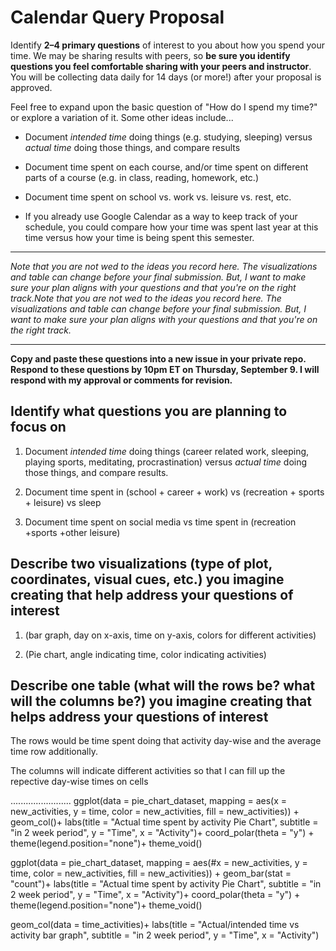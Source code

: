 
# Calendar Query Proposal 

Identify **2–4 primary questions** of interest to you about how you spend your time. We may be sharing results with peers, so **be sure you identify questions you feel comfortable sharing with your peers and instructor**. You will be collecting data daily for 14 days (or more!) after your proposal is approved. 


Feel free to expand upon the basic question of "How do I spend my time?" or explore a variation of it. Some other ideas include...
* Document *intended time* doing things (e.g. studying, sleeping) versus *actual time* doing those things, and compare results

* Document time spent on each course, and/or time spent on different parts of a course (e.g. in class, reading, homework, etc.)

* Document time spent on school vs. work vs. leisure vs. rest, etc.

* If you already use Google Calendar as a way to keep track of your schedule, you could compare how your time was spent last year at this time versus how your time is being spent this semester.

---

*Note that you are not wed to the ideas you record here.  The visualizations and table can change before your final submission.  But, I want to make sure your plan aligns with your questions and that you're on the right track.Note that you are not wed to the ideas you record here.  The visualizations and table can change before your final submission.  But, I want to make sure your plan aligns with your questions and that you're on the right track.*


---
**Copy and paste these questions into a new issue in your private repo. Respond to these questions by 10pm ET on Thursday, September 9. I will respond with my approval or comments for revision.**

## Identify what questions you are planning to focus on
1. Document *intended time* doing things (career related work, sleeping, playing sports, meditating, procrastination) versus *actual time* doing those things, and compare results.

2. Document time spent in (school + career + work) vs (recreation + sports + leisure) vs sleep

3. Document time spent on social media vs time spent in (recreation +sports +other leisure)



## Describe two visualizations (type of plot, coordinates, visual cues, etc.) you imagine creating that help address your questions of interest

1. (bar graph, day on x-axis, time on y-axis, colors for different activities)

2. (Pie chart, angle indicating time, color indicating activities)


## Describe one table (what will the rows be?  what will the columns be?) you imagine creating that helps address your questions of interest

The rows would be time spent doing that activity day-wise and the average time row additionally.

The columns will indicate different activities so that I can fill up the repective day-wise times on cells


........................
ggplot(data = pie_chart_dataset,
         mapping = aes(x = new_activities,
                       y = time,
                       color = new_activities,
                       fill = new_activities)) +
   geom_col()+
    labs(title = "Actual time spent by activity Pie Chart",
         subtitle = "in 2 week period",
         y = "Time",
         x = "Activity")+
  coord_polar(theta = "y") +
  theme(legend.position="none")+
  theme_void()

ggplot(data = pie_chart_dataset,
         mapping = aes(#x = new_activities,
                       y = time,
                       color = new_activities,
                       fill = new_activities)) +
   geom_bar(stat = "count")+
    labs(title = "Actual time spent by activity Pie Chart",
         subtitle = "in 2 week period",
         y = "Time",
         x = "Activity")+
  coord_polar(theta = "y") +
  theme(legend.position="none")+
  theme_void()

geom_col(data = time_activities)+
    labs(title = "Actual/intended time vs activity bar graph",
         subtitle = "in 2 week period",
         y = "Time",
         x = "Activity")
